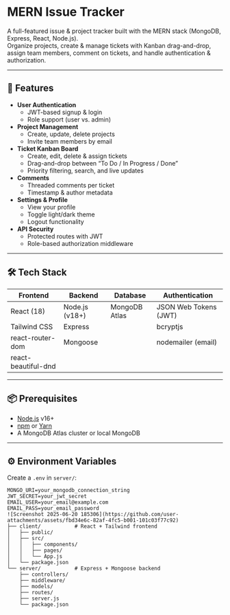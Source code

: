 # MERN Issue Tracker

A full-featured issue & project tracker built with the MERN stack (MongoDB, Express, React, Node.js).  
Organize projects, create & manage tickets with Kanban drag-and-drop, assign team members, comment on tickets, and handle authentication & authorization.

---

## 🚀 Features

- **User Authentication**  
  - JWT-based signup & login  
  - Role support (user vs. admin)
- **Project Management**  
  - Create, update, delete projects  
  - Invite team members by email  
- **Ticket Kanban Board**  
  - Create, edit, delete & assign tickets  
  - Drag-and-drop between “To Do / In Progress / Done”  
  - Priority filtering, search, and live updates  
- **Comments**  
  - Threaded comments per ticket  
  - Timestamp & author metadata  
- **Settings & Profile**  
  - View your profile  
  - Toggle light/dark theme  
  - Logout functionality  
- **API Security**  
  - Protected routes with JWT  
  - Role-based authorization middleware

---

## 🛠 Tech Stack

| Frontend          | Backend            | Database     | Authentication        |
| ----------------- | ------------------ | ------------ | --------------------- |
| React (18)        | Node.js (v18+)     | MongoDB Atlas| JSON Web Tokens (JWT) |
| Tailwind CSS      | Express            |              | bcryptjs              |
| react-router-dom  | Mongoose           |              | nodemailer (email)    |
| react-beautiful-dnd|                    |              |                       |

---

## 📦 Prerequisites

- [Node.js](https://nodejs.org/) v16+  
- [npm](https://www.npmjs.com/) or [Yarn](https://yarnpkg.com/)  
- A MongoDB Atlas cluster or local MongoDB  

---

## ⚙️ Environment Variables

Create a `.env` in `server/`:

```env
MONGO_URI=your_mongodb_connection_string
JWT_SECRET=your_jwt_secret
EMAIL_USER=your_email@example.com
EMAIL_PASS=your_email_password
![Screenshot 2025-06-20 185306](https://github.com/user-attachments/assets/fbd34e6c-82af-4fc5-b001-101c03f77c92)
├── client/           # React + Tailwind frontend
│   ├── public/
│   ├── src/
│   │   ├── components/
│   │   ├── pages/
│   │   └── App.js
│   └── package.json
└── server/           # Express + Mongoose backend
    ├── controllers/
    ├── middleware/
    ├── models/
    ├── routes/
    ├── server.js
    └── package.json


